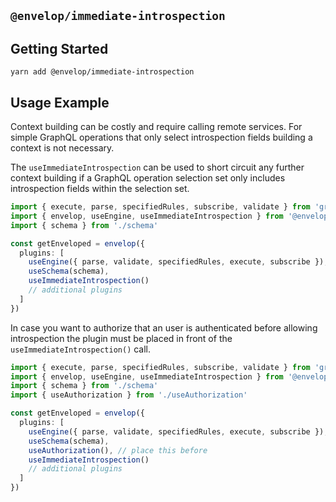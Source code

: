 ## `@envelop/immediate-introspection`

## Getting Started

```
yarn add @envelop/immediate-introspection
```

## Usage Example

Context building can be costly and require calling remote services. For simple GraphQL operations
that only select introspection fields building a context is not necessary.

The `useImmediateIntrospection` can be used to short circuit any further context building if a
GraphQL operation selection set only includes introspection fields within the selection set.

```ts
import { execute, parse, specifiedRules, subscribe, validate } from 'graphql'
import { envelop, useEngine, useImmediateIntrospection } from '@envelop/core'
import { schema } from './schema'

const getEnveloped = envelop({
  plugins: [
    useEngine({ parse, validate, specifiedRules, execute, subscribe }),
    useSchema(schema),
    useImmediateIntrospection()
    // additional plugins
  ]
})
```

In case you want to authorize that an user is authenticated before allowing introspection the plugin
must be placed in front of the `useImmediateIntrospection()` call.

```ts
import { execute, parse, specifiedRules, subscribe, validate } from 'graphql'
import { envelop, useEngine, useImmediateIntrospection } from '@envelop/core'
import { schema } from './schema'
import { useAuthorization } from './useAuthorization'

const getEnveloped = envelop({
  plugins: [
    useEngine({ parse, validate, specifiedRules, execute, subscribe }),
    useSchema(schema),
    useAuthorization(), // place this before
    useImmediateIntrospection()
    // additional plugins
  ]
})
```
